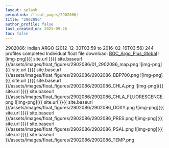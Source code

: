 ```yaml
---
layout: splash
permalink: /float_pages/2902086/
title: "2902086"
author_profile: false
last_created_on: 2025-09-26
toc: false
---
```

 
2902086: Indian ARGO (2012-12-30T03:59 to 2016-02-16T03:56)
244 profiles completed
Individual float file download: [BGC_Argo_Plus_Global](https://ftp.soest.hawaii.edu/bgc_argo_plus/Individual_Floats/outliers_removed/2902086_Sprof_processed.nc)
![img-png]({{ site.url }}{{ site.baseurl }}/assets/images/float_figures/2902086/01_2902086_map.png
![img-png]({{ site.url }}{{ site.baseurl }}/assets/images/float_figures/2902086/2902086_BBP700.png
![img-png]({{ site.url }}{{ site.baseurl }}/assets/images/float_figures/2902086/2902086_CHLA.png
![img-png]({{ site.url }}{{ site.baseurl }}/assets/images/float_figures/2902086/2902086_CHLA_FLUORESCENCE.png
![img-png]({{ site.url }}{{ site.baseurl }}/assets/images/float_figures/2902086/2902086_DOXY.png
![img-png]({{ site.url }}{{ site.baseurl }}/assets/images/float_figures/2902086/2902086_PRES.png
![img-png]({{ site.url }}{{ site.baseurl }}/assets/images/float_figures/2902086/2902086_PSAL.png
![img-png]({{ site.url }}{{ site.baseurl }}/assets/images/float_figures/2902086/2902086_TEMP.png

